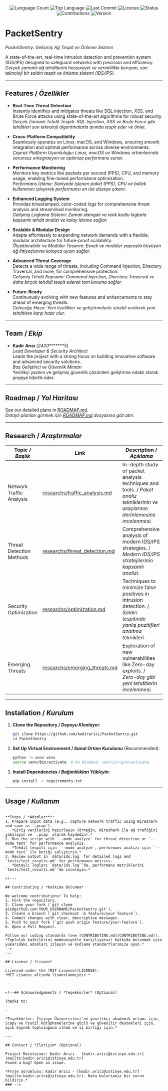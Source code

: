 <div align="center">
  <img src="https://img.shields.io/github/languages/count/kadirarici/PacketSentry?style=flat-square&color=blueviolet" alt="Language Count">
  <img src="https://img.shields.io/badge/Language-Python-1e90ff?style=flat-square" alt="Top Language">
  <img src="https://img.shields.io/github/last-commit/kadirarici/PacketSentry?date-today&style=flat-square&color=ff69b4" alt="Last Commit">
  <img src="https://img.shields.io/badge/License-MIT-yellow?style=flat-square" alt="License">
  <img src="https://img.shields.io/badge/Status-Active-green?style=flat-square" alt="Status">
  <img src="https://img.shields.io/badge/Contributions-Welcome-brightgreen?style=flat-square" alt="Contributions">
  <img src="https://img.shields.io/badge/Version-1.0-blueviolet?style=flat-square" alt="Version">
</div>

# PacketSentry
*PacketSentry: Gelişmiş Ağ Tespit ve Önleme Sistemi*

A state-of-the-art, real-time intrusion detection and prevention system (IDS/IPS) designed to safeguard networks with precision and efficiency.  
*Gerçek zamanlı ağ tehditlerini hassasiyet ve verimlilikle koruyan, son teknoloji bir saldırı tespit ve önleme sistemi (IDS/IPS).*

---

## Features / *Özellikler*

- **Real-Time Threat Detection**  
  Instantly identifies and mitigates threats like SQL Injection, XSS, and Brute Force attacks using state-of-the-art algorithms for robust security.  
  *Gerçek Zamanlı Tehdit Tespiti: SQL Injection, XSS ve Brute Force gibi tehditleri son teknoloji algoritmalarla anında tespit eder ve önler.*

- **Cross-Platform Compatibility**  
  Seamlessly operates on Linux, macOS, and Windows, ensuring smooth integration and optimal performance across diverse environments.  
  *Çapraz Platform Uyumluluğu: Linux, macOS ve Windows ortamlarında sorunsuz entegrasyon ve optimize performans sunar.*

- **Performance Monitoring**  
  Monitors key metrics like packets per second (PPS), CPU, and memory usage, enabling fine-tuned performance optimization.  
  *Performans İzleme: Saniyede işlenen paket (PPS), CPU ve bellek kullanımını izleyerek performansı en üst düzeye çıkarır.*

- **Enhanced Logging System**  
  Provides timestamped, color-coded logs for comprehensive threat analysis and streamlined monitoring.  
  *Gelişmiş Loglama Sistemi: Zaman damgalı ve renk kodlu loglarla kapsamlı tehdit analizi ve kolay izleme sağlar.*

- **Scalable & Modular Design**  
  Adapts effortlessly to expanding network demands with a flexible, modular architecture for future-proof scalability.  
  *Ölçeklenebilir ve Modüler Tasarım: Esnek ve modüler yapısıyla büyüyen ağ ihtiyaçlarına kolayca uyum sağlar.*

- **Advanced Threat Coverage**  
  Detects a wide range of threats, including Command Injection, Directory Traversal, and more, for comprehensive protection.  
  *Gelişmiş Tehdit Kapsamı: Command Injection, Directory Traversal ve daha birçok tehdidi tespit ederek tam koruma sağlar.*

- **Future-Ready**  
  Continuously evolving with new features and enhancements to stay ahead of emerging threats.  
  *Geleceğe Hazır: Yeni özellikler ve geliştirmelerle sürekli evrilerek yeni tehditlere karşı hazır olur.*

---

## Team / *Ekip*

- **Kadir Arıcı** (*2420*********5*)  
  *Lead Developer & Security Architect*  
  Leads the project with a strong focus on building innovative software and advanced security solutions.  
  *Baş Geliştirici ve Güvenlik Mimarı*  
  Yenilikçi yazılım ve gelişmiş güvenlik çözümleri geliştirme odaklı olarak projeye liderlik eder.

---

## Roadmap / *Yol Haritası*

See our detailed plans in [ROADMAP.md](ROADMAP.md).  
*Detaylı planları görmek için [ROADMAP.md](ROADMAP.md) dosyasına göz atın.*

---

## Research / *Araştırmalar*

| Topic / *Başlık*        | Link                                    | Description / *Açıklama*                        |
|-------------------------|-----------------------------------------|------------------------------------------------|
| Network Traffic Analysis | [researchs/traffic_analysis.md](researchs/traffic_analysis.md) | In-depth study of packet analysis techniques and tools. / *Paket analiz tekniklerinin ve araçlarının derinlemesine incelenmesi.* |
| Threat Detection Methods | [researchs/threat_detection.md](researchs/threat_detection.md) | Comprehensive analysis of modern IDS/IPS strategies. / *Modern IDS/IPS stratejilerinin kapsamlı analizi.* |
| Security Optimization    | [researchs/optimization.md](researchs/optimization.md) | Techniques to minimize false positives in intrusion detection. / *Saldırı tespitinde yanlış pozitifleri azaltma teknikleri.* |
| Emerging Threats         | [researchs/emerging_threats.md](researchs/emerging_threats.md) | Exploration of new vulnerabilities like Zero-day exploits. / *Zero-day gibi yeni tehditlerin incelenmesi.* |

---

## Installation / *Kurulum*

1. **Clone the Repository / *Depoyu Klonlayın***:  
   ```bash
   git clone https://github.com/kadirarici/PacketSentry.git
   cd PacketSentry
   ```

2. **Set Up Virtual Environment / *Sanal Ortam Kurulumu*** (Recommended):  
   ```bash
   python -m venv venv
   source venv/bin/activate  # On Windows: venv\Scripts\activate
   ```

3. **Install Dependencies / *Bağımlılıkları Yükleyin***:  
   ```bash
   pip install -r requirements.txt
   ```

---

## Usage / *Kullanım*

```

**Steps / *Adımlar***:  
1. Prepare input data (e.g., capture network traffic using Wireshark and save as `.pcap`).  
   *Giriş verilerini hazırlayın (örneğin, Wireshark ile ağ trafiğini yakalayın ve `.pcap` olarak kaydedin).*  
2. Run the script with `--mode analyze` for threat detection or `--mode test` for performance analysis.  
   *Tehdit tespiti için `--mode analyze`, performans analizi için `--mode test` ile betiği çalıştırın.*  
3. Review output in `data/ids.log` for detailed logs and `tests/test_results.md` for performance metrics.  
   *Detaylı logları `data/ids.log`’da, performans metriklerini `tests/test_results.md`’de inceleyin.*

<!---

## Contributing / *Katkıda Bulunma*

We welcome contributions! To help:  
1. Fork the repository.  
2. Clone your fork (`git clone git@github.com:YOUR_USERNAME/PacketSentry.git`).  
3. Create a branch (`git checkout -b feature/your-feature`).  
4. Commit changes with clear, descriptive messages.  
5. Push to your fork (`git push origin feature/your-feature`).  
6. Open a Pull Request.  

Follow our coding standards (see [CONTRIBUTING.md](CONTRIBUTING.md)).  
*Topluluk katkilerini memnuniyetle karşılıyoruz! Katkıda bulunmak için yukarıdaki adımları izleyin ve kodlama standartlarımıza uyun.*
-->
---

## License / *Lisans*

Licensed under the [MIT License](LICENSE).  
*MIT Lisansı altında lisanslanmıştır.*

---

<!--## Acknowledgements / *Teşekkürler* (Optional)

Thanks to:  
- 
-  

*Teşekkürler: İstinye Üniversitesi’ne yenilikçi akademik ortamı için, Scapy ve Psutil kütüphanelerine güçlü ve güvenilir destekleri için, açık kaynak topluluğuna ilham ve iş birliği için.*

---

## Contact / *İletişim* (Optional)

Project Maintainer: Kadir Arıcı - [kadir.arici@istinye.edu.tr](mailto:kadir.arici@istinye.edu.tr)  
Found a bug? Open an issue.  

*Proje Sorumlusu: Kadir Arıcı - [kadir.arici@istinye.edu.tr](mailto:kadir.arici@istinye.edu.tr). Hata bulursanız bir sorun bildirin.*
### -->
